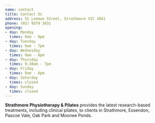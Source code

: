 ```yaml
---
name: contact
title: Contact Us
address: 51 Loeman Street, Strathmore VIC 3041
phone: (03) 9379 3831
opening:
- day: Monday
  times: 9am - 8pm
- day: Tuesday
  times: 9am - 7pm
- day: Wednesday
  times: 9am - 8pm
- day: Thursday
  times: 9:30am - 7pm
- day: Friday
  times: 9am - 6pm
- day: Saturday
  times: closed
- day: Sunday
  times: closed
---
```

__Strathmore Physiotherapy & Pilates__ provides the latest research-based treatments, including clinical pilates, to clients in Strathmore, Essendon, Pascoe Vale, Oak Park and Moonee Ponds.
